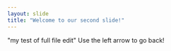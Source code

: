 ```yaml
---
layout: slide
title: "Welcome to our second slide!"
---
```

"my test of full file edit"
Use the left arrow to go back!
